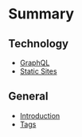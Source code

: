 # Summary

## Technology
* [GraphQL](technology/graphql.md)
* [Static Sites](technology/static-site-generation.md)

## General
* [Introduction](README.md)
* [Tags](tags.md)


